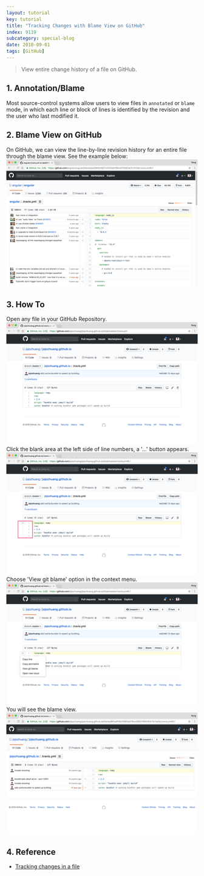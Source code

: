 ```yaml
---
layout: tutorial
key: tutorial
title: "Tracking Changes with Blame View on GitHub"
index: 9119
subcategory: special-blog
date: 2018-09-01
tags: [GitHub]
---
```


> View entire change history of a file on GitHub.

## 1. Annotation/Blame
Most source-control systems allow users to view files in `annotated` or `blame` mode, in which each line or block of lines is identified by the revision and the user who last modified it.

## 2. Blame View on GitHub
On GitHub, we can view the line-by-line revision history for an entire file through the blame view. See the example below:
![image](/assets/images/blog/2018-09-01/blame_example.png)

## 3. How To
Open any file in your GitHub Repository.
![image](/assets/images/blog/2018-09-01/file.png)
Click the blank area at the left side of line numbers, a '...' button appears.
![image](/assets/images/blog/2018-09-01/linebar.png)
Choose 'View git blame' option in the context menu.
![image](/assets/images/blog/2018-09-01/contextmenu.png)
You will see the blame view.
![image](/assets/images/blog/2018-09-01/blameview.png)

## 4. Reference
* [Tracking changes in a file](https://help.github.com/articles/tracking-changes-in-a-file/)
